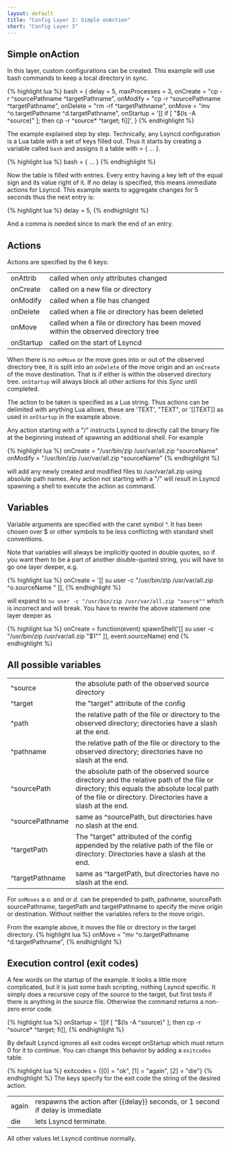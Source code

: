 ```yaml
---
layout: default
title: "Config Layer 3: Simple onAction"
short: "Config Layer 3" 
---
```

Simple onAction
---------------
In this layer, custom configurations can be created. This example will use bash commands to keep a local directory in sync.

{% highlight lua %}
bash = {
    delay = 5,
    maxProcesses = 3,
    onCreate = "cp -r ^sourcePathname ^targetPathname",
    onModify = "cp -r ^sourcePathname ^targetPathname",
    onDelete = "rm -rf ^targetPathname",
    onMove   = "mv ^o.targetPathname ^d.targetPathname",
    onStartup = '[[ if [ "$(ls -A ^source)" ]; then cp -r ^source* ^target; fi]]',
}
{% endhighlight %}

The example explained step by step. Technically, any Lsyncd configuration is a Lua table with a set of keys filled out. Thus it starts by creating a variable called ```bash``` and assigns it a table with = { ... }.

{% highlight lua %}
bash = {
  ...
}
{% endhighlight %}

Now the table is filled with entries. Every entry having a key left of the equal sign and its value right of it. If no delay is specified, this means immediate actions for Lsyncd. This example wants to aggregate changes for 5 seconds thus the next entry is:

{% highlight lua %}
    delay = 5,
{% endhighlight %}

And a comma is needed since to mark the end of an entry.

Actions
-------
Actions are specified by the 6 keys: 

<table>

 <tr><td> onAttrib
</td><td> called when only attributes changed
</td></tr>

 <tr><td> onCreate
</td><td> called on a new file or directory
</td></tr>

 <tr><td> onModify
</td><td> called when a file has changed
</td></tr>

 <tr><td> onDelete
</td><td> called when a file or directory has been deleted
</td></tr>

 <tr><td> onMove
</td><td> called when a file or directory has been moved within the observed directory tree
</td></tr>

 <tr><td> onStartup
</td><td> called on the start of Lsyncd
</td></tr>

</table>

When there is no ```onMove``` or the move goes into or out of the observed directory tree, it is split into an ```onDelete``` of the move origin and an ```onCreate``` of the move destination. That is if either is within the observed directory tree. ```onStartup``` will always block all other actions for this _Sync_ until completed.

The action to be taken is specified as a Lua string. Thus actions can be delimited with anything Lua allows, these are 'TEXT', "TEXT", or '[[TEXT]] as used in ```onStartup``` in the example above. 

Any action starting with a "/" instructs Lsyncd to directly call the binary file at the beginning instead of spawning an additional shell. For example

{% highlight lua %}
   onCreate = "/usr/bin/zip /usr/var/all.zip ^sourceName"
   onModify = "/usr/bin/zip /usr/var/all.zip ^sourceName"
{% endhighlight %}

will add any newly created and modified files to /usr/var/all.zip using absolute path names. Any action not starting with a "/" will result in Lsyncd spawning a shell to execute the action as command.

Variables
---------
Variable arguments are specified with the caret symbol ^. It has been chosen over $ or other symbols to be less conflicting with standard shell conventions. 

Note that variables will always be implicitly quoted in double quotes, so if you want them to be a part of another double-quoted string, you will have to go one layer deeper, e.g. 

{% highlight lua %}
    onCreate   = '[[ su user -c "/usr/bin/zip /usr/var/all.zip ^o.sourceName " ]],
{% endhighlight %}

will expand to ```su user -c "/usr/bin/zip /usr/var/all.zip "source""``` which is incorrect and will break. You have to rewrite the above statement one layer deeper as 

{% highlight lua %}
  onCreate = function(event)
    spawnShell('[[ su user -c "/usr/bin/zip /usr/var/all.zip \"$1\"" ]], event.sourceName)
  end
{% endhighlight %}


All possible variables
----------------------
<table>

 <tr><td> ^source
</td><td> the absolute path of the observed source directory
</td></tr>

 <tr><td> ^target
</td><td> the "target" attribute of the config
</td></tr>

 <tr><td> ^path
</td><td> the relative path of the file or directory to the observed directory; directories have a slash at the end.
</td></tr>

 <tr><td> ^pathname
</td><td> the relative path of the file or directory to the observed directory; directories have no slash at the end.
</td></tr>

 <tr><td> ^sourcePath
</td><td> the absolute path of the observed source directory and the relative path of the file or directory; this equals the absolute local path of the file or directory. Directories have a slash at the end.
</td></tr>

 <tr><td> ^sourcePathname
</td><td> same as ^sourcePath, but directories have no slash at the end.
</td></tr>

 <tr><td> ^targetPath
</td><td> The "target" attributed of the config appended by the relative path of the file or directory. Directories have a slash at the end.
</td></tr>

 <tr><td> ^targetPathname
</td><td> same as ^targetPath, but directories have no slash at the end.
</td></tr>

</table>

For ```onMoves``` a _o._ and or _d._ can be prepended to path, pathname, sourcePath sourcePathname, targetPath and targetPathname to specify the move origin or destination. Without neither the variables refers to the move origin. 

From the example above, it moves the file or directory in the target directory.
{% highlight lua %}
    onMove   = "mv ^o.targetPathname ^d.targetPathname",
{% endhighlight %}

Execution control (exit codes)
------------------------------
A few words on the startup of the example. It looks a little more complicated, but it is just some bash scripting, nothing Lsyncd specific. It simply does a recursive copy of the source to the target, but first tests if there is anything in the source file. Otherwise the command returns a non-zero error code.

{% highlight lua %}
    onStartup = '[[if [ "$(ls -A ^source)" ]; then cp -r ^source* ^target; fi]],
{% endhighlight %}

By default Lsyncd ignores all exit codes except onStartup which must return 0 for it to continue. You can change this behavior by adding a ```exitcodes``` table.

{% highlight lua %}
    exitcodes = {[0] = "ok", [1] = "again", [2] = "die"}
{% endhighlight %}
The keys specify for the exit code the string of the desired action. 

<table>

 <tr><td> again
</td><td> respawns the action after {{delay}} seconds, or 1 second if delay is immediate
</td></tr>

 <tr><td> die
</td><td> lets Lsyncd terminate.
</td></tr>

</table>

All other values let Lsyncd continue normally.

